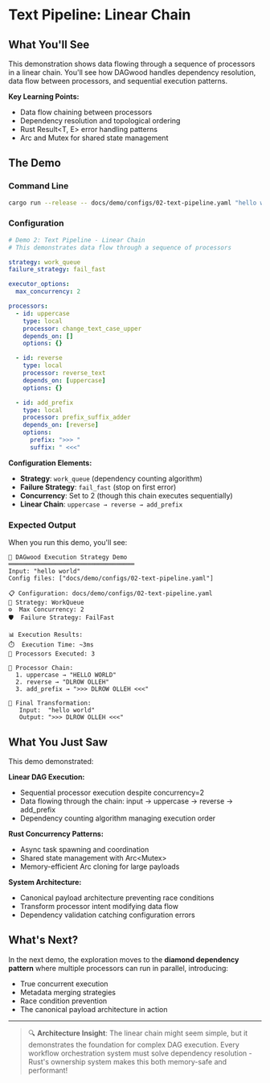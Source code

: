# Text Pipeline: Linear Chain

## What You'll See

This demonstration shows data flowing through a sequence of processors in a linear chain. You'll see how DAGwood handles dependency resolution, data flow between processors, and sequential execution patterns.

**Key Learning Points:**
- Data flow chaining between processors
- Dependency resolution and topological ordering
- Rust Result<T, E> error handling patterns
- Arc and Mutex for shared state management

## The Demo

### Command Line

```bash
cargo run --release -- docs/demo/configs/02-text-pipeline.yaml "hello world"
```

### Configuration

```yaml
# Demo 2: Text Pipeline - Linear Chain
# This demonstrates data flow through a sequence of processors

strategy: work_queue
failure_strategy: fail_fast

executor_options:
  max_concurrency: 2

processors:
  - id: uppercase
    type: local
    processor: change_text_case_upper
    depends_on: []
    options: {}

  - id: reverse
    type: local
    processor: reverse_text
    depends_on: [uppercase]
    options: {}

  - id: add_prefix
    type: local
    processor: prefix_suffix_adder
    depends_on: [reverse]
    options:
      prefix: ">>> "
      suffix: " <<<"
```

**Configuration Elements:**
- **Strategy**: `work_queue` (dependency counting algorithm)
- **Failure Strategy**: `fail_fast` (stop on first error)
- **Concurrency**: Set to 2 (though this chain executes sequentially)
- **Linear Chain**: `uppercase → reverse → add_prefix`

### Expected Output

When you run this demo, you'll see:

```
🚀 DAGwood Execution Strategy Demo
═══════════════════════════════════
Input: "hello world"
Config files: ["docs/demo/configs/02-text-pipeline.yaml"]

📋 Configuration: docs/demo/configs/02-text-pipeline.yaml
🔧 Strategy: WorkQueue
⚙️  Max Concurrency: 2
🛡️  Failure Strategy: FailFast

📊 Execution Results:
⏱️  Execution Time: ~3ms
🔢 Processors Executed: 3

🔄 Processor Chain:
  1. uppercase → "HELLO WORLD"
  2. reverse → "DLROW OLLEH"
  3. add_prefix → ">>> DLROW OLLEH <<<"

🎯 Final Transformation:
   Input:  "hello world"
   Output: ">>> DLROW OLLEH <<<"
```

## What You Just Saw

This demo demonstrated:

**Linear DAG Execution:**
- Sequential processor execution despite concurrency=2
- Data flowing through the chain: input → uppercase → reverse → add_prefix
- Dependency counting algorithm managing execution order

**Rust Concurrency Patterns:**
- Async task spawning and coordination
- Shared state management with Arc<Mutex<T>>
- Memory-efficient Arc cloning for large payloads

**System Architecture:**
- Canonical payload architecture preventing race conditions
- Transform processor intent modifying data flow
- Dependency validation catching configuration errors

## What's Next?

In the next demo, the exploration moves to the **diamond dependency pattern** where multiple processors can run in parallel, introducing:
- True concurrent execution
- Metadata merging strategies  
- Race condition prevention
- The canonical payload architecture in action

---

> 🔍 **Architecture Insight**: The linear chain might seem simple, but it demonstrates the foundation for complex DAG execution. Every workflow orchestration system must solve dependency resolution - Rust's ownership system makes this both memory-safe and performant!
